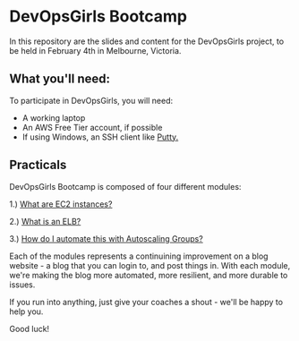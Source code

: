 # DevOpsGirls Bootcamp

In this repository are the slides and content for the DevOpsGirls project, to be held in February 4th in Melbourne, Victoria.

## What you'll need:

To participate in DevOpsGirls, you will need:

 - A working laptop
 - An AWS Free Tier account, if possible
 - If using Windows, an SSH client like [Putty.](http://www.chiark.greenend.org.uk/~sgtatham/putty/)

## Practicals

DevOpsGirls Bootcamp is composed of four different modules:


1.) [What are EC2 instances?](https://github.com/DevOpsGirls/devopsgirls-bootcamp/blob/master/1-1-EC2.md)

2.) [What is an ELB?](https://github.com/DevOpsGirls/devopsgirls-bootcamp/blob/master/2-1-ELB.md)

3.) [How do I automate this with Autoscaling Groups?](https://github.com/DevOpsGirls/devopsgirls-bootcamp/blob/master/3-1-ASG.md)

Each of the modules represents a continuining improvement on a blog website - a blog that you can login to, and post things in. With each module, we're making the blog more automated, more resilient, and more durable to issues.

If you run into anything, just give your coaches a shout - we'll be happy to help you.

Good luck!
